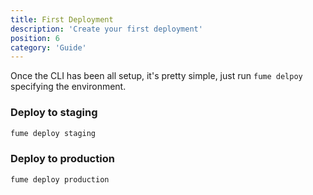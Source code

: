 ```yaml
---
title: First Deployment
description: 'Create your first deployment'
position: 6
category: 'Guide'
---
```


Once the CLI has been all setup, it's pretty simple, just run `fume delpoy` specifying the environment.

### Deploy to staging
```bash
fume deploy staging
```

### Deploy to production
```bash
fume deploy production
```

